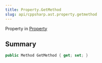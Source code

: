 ```yaml
---
title: Property.GetMethod
slug: api/cppsharp.ast.property.getmethod
---
```

Property in [Property](/api/cppsharp/ast/property)

## Summary



```csharp
public Method GetMethod { get; set; }
```

